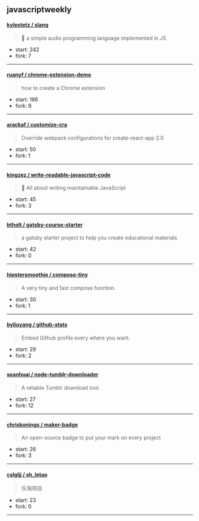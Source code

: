 ## javascriptweekly

#### [kylestetz / slang](https://github.com/kylestetz/slang)

> 🎤 a simple audio programming language implemented in JS

+ start: 242
+ fork: 7

----


#### [ruanyf / chrome-extension-demo](https://github.com/ruanyf/chrome-extension-demo)

> how to create a Chrome extension

+ start: 166
+ fork: 9

----


#### [arackaf / customize-cra](https://github.com/arackaf/customize-cra)

> Override webpack configurations for create-react-app 2.0

+ start: 50
+ fork: 1

----


#### [kingzez / write-readable-javascript-code](https://github.com/kingzez/write-readable-javascript-code)

> 📖 All about writing maintainable JavaScript

+ start: 45
+ fork: 3

----


#### [btholt / gatsby-course-starter](https://github.com/btholt/gatsby-course-starter)

> a gatsby starter project to help you create educational materials

+ start: 42
+ fork: 0

----


#### [hipstersmoothie / compose-tiny](https://github.com/hipstersmoothie/compose-tiny)

> A very tiny and fast compose function.

+ start: 30
+ fork: 1

----


#### [byliuyang / github-stats](https://github.com/byliuyang/github-stats)

> Embed Github profile every where you want.

+ start: 29
+ fork: 2

----


#### [seanhuai / node-tumblr-downloader](https://github.com/seanhuai/node-tumblr-downloader)

> A reliable Tumblr download tool.

+ start: 27
+ fork: 12

----


#### [chriskonings / maker-badge](https://github.com/chriskonings/maker-badge)

> An open-source badge to put your mark on every project

+ start: 26
+ fork: 3

----


#### [cslgljj / sh_letao](https://github.com/cslgljj/sh_letao)

> 乐淘项目

+ start: 23
+ fork: 0

----

